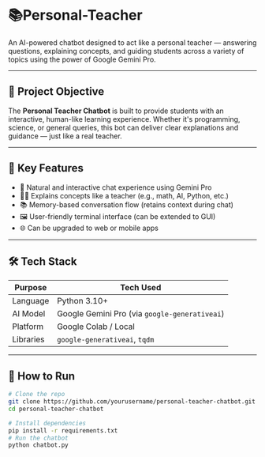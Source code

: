 # 📚Personal-Teacher
An AI-powered chatbot designed to act like a personal teacher — answering questions, explaining concepts, and guiding students across a variety of topics using the power of Google Gemini Pro.

---
## 🎯 Project Objective

The **Personal Teacher Chatbot** is built to provide students with an interactive, human-like learning experience. Whether it's programming, science, or general queries, this bot can deliver clear explanations and guidance — just like a real teacher.

---
## 🧠 Key Features

- 💬 Natural and interactive chat experience using Gemini Pro
- 🧑‍🏫 Explains concepts like a teacher (e.g., math, AI, Python, etc.)
- 📚 Memory-based conversation flow (retains context during chat)
- 🖼️ User-friendly terminal interface (can be extended to GUI)
- 🌐 Can be upgraded to web or mobile apps

---
## 🛠️ Tech Stack

| Purpose     | Tech Used              |
|-------------|------------------------|
| Language    | Python 3.10+           |
| AI Model    | Google Gemini Pro (via `google-generativeai`) |
| Platform    | Google Colab / Local   |
| Libraries   | `google-generativeai`, `tqdm` |

---

## 🚀 How to Run

```bash
# Clone the repo
git clone https://github.com/yourusername/personal-teacher-chatbot.git
cd personal-teacher-chatbot

# Install dependencies
pip install -r requirements.txt
# Run the chatbot
python chatbot.py
